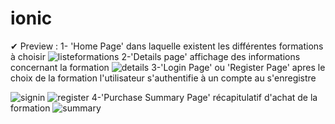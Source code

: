 # ionic
✔ Preview :
  1- 'Home Page' dans laquelle existent les différentes formations à choisir 
  ![listeformations](https://user-images.githubusercontent.com/87330491/162535995-bd2bd576-fb97-4059-8473-50cb2d5523c0.png)
  2-'Details page' affichage des informations concernant la formation 
  ![details](https://user-images.githubusercontent.com/87330491/162537303-0ae1f829-863e-48f7-a0f2-6c22412211c0.png)
  3-'Login Page' ou 'Register Page' apres le choix de la formation l'utilisateur s'authentifie à un compte au s'enregistre 
  
![signin](https://user-images.githubusercontent.com/87330491/162537922-19b77676-9a26-43e7-9a5d-e64fb079203f.png)
![register](https://user-images.githubusercontent.com/87330491/162537912-529a46b3-5390-4263-a494-fdd00ee55010.PNG)
  4-'Purchase Summary Page' récapitulatif d'achat de la formation
  ![summary](https://user-images.githubusercontent.com/87330491/162539015-94bdf359-f49d-41c6-8426-3e8137149e5b.png)

